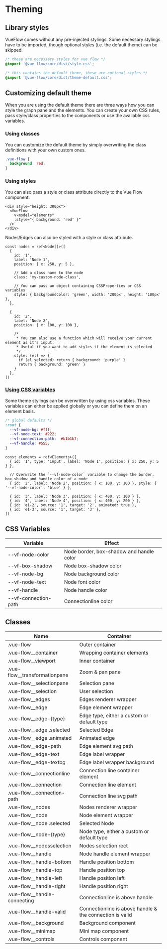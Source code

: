 # Theming

## Library styles
VueFlow comes without any pre-injected stylings. Some necessary stylings have to be imported, though optional styles (i.e.
the default theme) can be skipped.

```css
/* these are necessary styles for vue flow */
@import '@vue-flow/core/dist/style.css';

/* this contains the default theme, these are optional styles */
@import '@vue-flow/core/dist/theme-default.css';
```

## Customizing default theme

When you are using the default theme there are three ways how you can style the graph pane and the elements. You can create
your own CSS rules, pass style/class properties to the components or use the available css variables.

### Using classes

You can customize the default theme by simply overwriting the class definitions with your own custom ones.

```css
.vue-flow {
  background: red;
}
```

### Using styles

You can also pass a style or class attribute directly to the Vue Flow component.

```vue{4}
<div style="height: 300px">
  <VueFlow
    v-model="elements"
    :style="{ background: 'red' }"
  />
</div>
```

Nodes/Edges can also be styled with a style or class attribute.

```ts{7-11,19-26}
const nodes = ref<Node[]>([
  { 
    id: '1', 
    label: 'Node 1', 
    position: { x: 250, y: 5 },
    
    // Add a class name to the node
    class: 'my-custom-node-class',
    
    // You can pass an object containing CSSProperties or CSS variables
    style: { backgroundColor: 'green', width: '200px', height: '100px' },
  },
  
  { 
    id: '2', 
    label: 'Node 2', 
    position: { x: 100, y: 100 }, 
    
    /* 
     * You can also use a function which will receive your current element as it's input.
     * Useful if you want to add styles if the element is selected
     */
    style: (el) => {
      if (el.selected) return { background: 'purple' }
      return { background: 'green' }
    }
  },
])
```

### [Using CSS variables](/typedocs/types/CSSVars)

Some theme stylings can be overwritten by using css variables.
These variables can either be applied globally or you can define them on an element basis.

```css
/* global defaults */
:root {
  --vf-node-bg: #fff;
  --vf-node-text: #222;
  --vf-connection-path:  #b1b1b7;
  --vf-handle: #555;
}
```

```ts{4-5}
const elements = ref<Elements>([
  { id: '1', type: 'input', label: 'Node 1', position: { x: 250, y: 5 } },
  
  // Overwrite the `--vf-node-color` variable to change the border, box-shadow and handle color of a node
  { id: '2', label: 'Node 2', position: { x: 100, y: 100 }, style: { '--vf-node-color': 'blue' } },
  
  { id: '3', label: 'Node 3', position: { x: 400, y: 100 } },
  { id: '4', label: 'Node 4', position: { x: 400, y: 200 } },
  { id: 'e1-2', source: '1', target: '2', animated: true },
  { id: 'e1-3', source: '1', target: '3' },
])
```

## CSS Variables

| Variable              | Effect                                   |
|-----------------------|------------------------------------------|
| --vf-node-color       | Node border, box-shadow and handle color |
| --vf-box-shadow       | Node box-shadow color                    |
| --vf-node-bg          | Node background color                    |
| --vf-node-text        | Node font color                          |
| --vf-handle           | Node handle color                        |
| --vf-connection-path  | Connectionline color                     |

## Classes

| Name                          | Container                                                |
|-------------------------------|----------------------------------------------------------|
| .vue-flow                     | Outer container                                          |
| .vue-flow__container          | Wrapping container elements                              |
| .vue-flow__viewport           | Inner container                                          |
| .vue-flow__transformationpane | Zoom & pan pane                                          |
| .vue-flow__selectionpane      | Selection pane                                           |
| .vue-flow__selection          | User selection                                           |
| .vue-flow__edges              | Edges renderer wrapper                                   |
| .vue-flow__edge               | Edge element wrapper                                     |
| .vue-flow__edge-{type}        | Edge type, either a custom or default type               |
| .vue-flow__edge .selected     | Selected Edge                                            |
| .vue-flow__edge .animated     | Animated edge                                            |
| .vue-flow__edge-path          | Edge element svg path                                    |
| .vue-flow__edge-text          | Edge label wrapper                                       |
| .vue-flow__edge-textbg        | Edge label wrapper background                            |
| .vue-flow__connectionline     | Connection line container element                        |
| .vue-flow__connection         | Connection line element                                  |
| .vue-flow__connection-path    | Connection line svg path                                 |
| .vue-flow__nodes              | Nodes renderer wrapper                                   |
| .vue-flow__node               | Node element wrapper                                     |
| .vue-flow__node .selected     | Selected Node                                            |
| .vue-flow__node-{type}        | Node type, either a custom or default type               |
| .vue-flow__nodesselection     | Nodes selection rect                                     |
| .vue-flow__handle             | Node handle element wrapper                              |
| .vue-flow__handle-bottom      | Handle position bottom                                   |
| .vue-flow__handle-top         | Handle position top                                      |
| .vue-flow__handle-left        | Handle position left                                     |
| .vue-flow__handle-right       | Handle position right                                    |
| .vue-flow__handle-connecting  | Connectionline is above handle                           |
| .vue-flow__handle-valid       | Connectionline is above handle & the connection is valid |
| .vue-flow__background         | Background component                                     |
| .vue-flow__minimap            | Mini map component                                       |
| .vue-flow__controls           | Controls component                                       |
 
